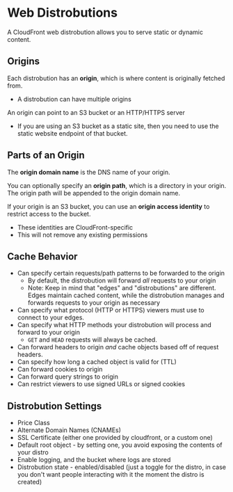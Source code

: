 # Web Distrobutions

A CloudFront web distrobution allows you to serve static or dynamic content.

## Origins

Each distrobution has an **origin**, which is where content is originally fetched from.
* A distrobution can have multiple origins

An origin can point to an S3 bucket or an HTTP/HTTPS server
- If you are using an S3 bucket as a static site, then you need to use the static website endpoint of that bucket.

## Parts of an Origin

The **origin domain name** is the DNS name of your origin.

You can optionally specify an **origin path**, which is a directory in your origin. The origin path will be appended to the origin domain name.

If your origin is an S3 bucket, you can use an **origin access identity** to restrict access to the bucket.
* These identities are CloudFront-specific
* This will not remove any existing permissions

## Cache Behavior

* Can specify certain requests/path patterns to be forwarded to the origin
	* By default, the distrobution will forward *all* requests to your origin
	* Note: Keep in mind that "edges" and "distrobutions" are different. Edges maintain cached content, while the distrobution manages and forwards requests to your origin as necessary
* Can specify what protocol (HTTP or HTTPS) viewers must use to connect to your edges.
* Can specify what HTTP methods your distrobution will process and forward to your origin
	* `GET` and `HEAD` requests will always be cached.
* Can forward headers to origin *and* cache objects based off of request headers.
* Can specify how long a cached object is valid for (TTL)
* Can forward cookies to origin
* Can forward query strings to origin
* Can restrict viewers to use signed URLs or signed cookies

## Distrobution Settings
* Price Class
* Alternate Domain Names (CNAMEs)
* SSL Certificate (either one provided by cloudfront, or a custom one)
* Default root object - by setting one, you avoid exposing the contents of your distro
* Enable logging, and the bucket where logs are stored
* Distrobution state - enabled/disabled (just a toggle for the distro, in case you don't want people interacting with it the moment the distro is created)
